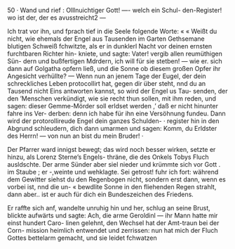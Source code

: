 50 ·
Wand und rief : Olllnuichtiger Gott! —- welch ein Schul-
den-Register! wo ist der, der es avusstreicht2 —

Ich trat vor ihn, und fprach tief in die Seele folgende
Worte: «
« Weißt du nicht, wie ehemals der Engel aus Tausenden
im Garten Gethsemane blutigen Schweiß fchwitzte, als er
in dunklerl Nacht vor deinen ernsten furchtbaren Richter hin-
kniete, und sagte: Vater! vergib allen reumüthigen Sün-
dern und bußfertigen Mdrdern, ich will für sie stetben! —
wie er. sich dann auf Golgatha opfern ließ, und die Sonne
ob diesem großen Opfer ihr Angesicht verhüllte? — Wenn
nun an jenem Tage der Eugel, der dein schreckliches Leben
protocollirt hat, gegen dir über steht, nnd du an Tausend
nicht Eins antworten kannst, so wird der Engel us Tau-
senden, der den ’Menschen verkündigt, wie sie recht thun
sollen, mit ihm reden, und sagen: dieser Gemme-Mörder
soll erldset werden ,’ daß er nicht hinunter fahre ins Ver-
derben: denn ich habe für ihn eine Versöhnung fundeu.
Dann wird der protorollireude Engel dein ganzes Schulden- ·
register hin in den Abgrund schleudern, dich dann umarmen
und sagen: Komm, du Erldster des Herrn! — von nun
an bist du mein Bruder! ·

Der Pfarrer ward innigst bewegt; das wird noch besser
wirken, setzte er hinzu, als Lorenz Sterne’s Engels-
thräne, die des Onkels Tobys Fluch ausldschte. Der
arme Sünder aber siel nieder und krümmte sich vor Gott
. im Staube ; er -,weinte und wehklagte. Sei getrost! fuhr
ich fort: während dem Gewitter siehst du den Regenbogen
nicht, sondern erst dann, wenn es vorbei ist, nnd die un-
« bewdlite Sonne in den fliehenden Regen strahlt, dann aber..
ist er auch für dich ein Bundeszeichen des Friedens.

Er raffte sich anf, wandelte unruhig hin und her, schlug
an seine Brust, blickte aufwärts und sagte: Ach, die arme
Geroldinl — ihr Mann hatte mir einst hundert Caro-
linen gelehnt, den Wechsel hat der Amt-traun bei der Corn-
mission heimlich entwendet und zerrissen: nun hat mich der
Fluch Gottes bettelarm gemacht, und sie leidet fchwatzen

